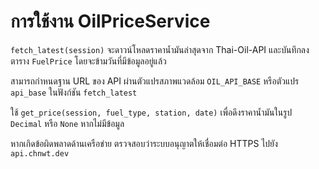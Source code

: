 # การใช้งาน OilPriceService

`fetch_latest(session)` จะดาวน์โหลดราคาน้ำมันล่าสุดจาก Thai-Oil-API และบันทึกลงตาราง `FuelPrice` โดยจะข้ามวันที่มีข้อมูลอยู่แล้ว

สามารถกำหนดฐาน URL ของ API ผ่านตัวแปรสภาพแวดล้อม `OIL_API_BASE` หรือตัวแปร `api_base` ในฟังก์ชัน `fetch_latest`

ใช้ `get_price(session, fuel_type, station, date)` เพื่อดึงราคาน้ำมันในรูป `Decimal` หรือ `None` หากไม่มีข้อมูล

หากเกิดข้อผิดพลาดด้านเครือข่าย ตรวจสอบว่าระบบอนุญาตให้เชื่อมต่อ HTTPS ไปยัง `api.chnwt.dev`
